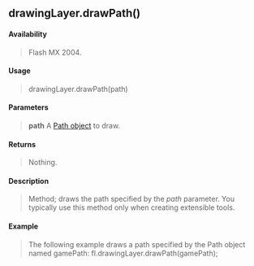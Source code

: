 ## drawingLayer.drawPath()

#### Availability

> Flash MX 2004.

#### Usage

> drawingLayer.drawPath(path)

#### Parameters

> **path** A [Path object](#_bookmark759) to draw.

#### Returns

> Nothing.

#### Description

> Method; draws the path specified by the *path* parameter. You typically use this method only when creating extensible tools.

#### Example

> The following example draws a path specified by the Path object named gamePath: fl.drawingLayer.drawPath(gamePath);
